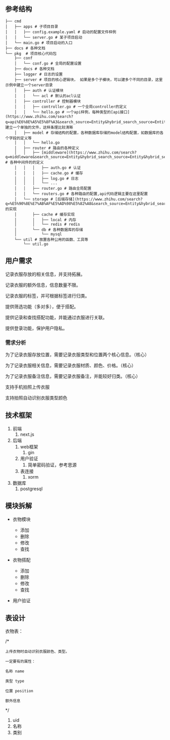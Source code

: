 ## 参考结构

```
├── cmd
│   ├── apps # 子项目目录
│   │   ├── config.example.yaml # 启动的配置文件样例
│   │   └── server.go # 某子项目启动
│   └── main.go # 项目启动的入口
├── docs # 各种文档
└── pkg  # 项目核心代码包
    ├── conf
    │   └── conf.go # 全局的配置设置
    ├── docs # 各种文档
    ├── logger # 日志的设置
    ├── server # 项目的核心逻辑块， 如果是多个子模块，可以建多个不同的目录，这里示例中建立一个server目录
    │   ├── auth # 认证模块
    │   │   └── acl # 默认的acl认证
    │   ├── controller # 控制器模块
    │   │   ├── controller.go # 一个全局controller的定义
    │   │   └── hello.go # 一个api样例，每种类型的[api接口](https://www.zhihu.com/search?q=api%E6%8E%A5%E5%8F%A3&search_source=Entity&hybrid_search_source=Entity&hybrid_search_extra=%7B%22sourceType%22%3A%22answer%22%2C%22sourceId%22%3A3280363968%7D)，建立一个单独的文件，这样条理比较清晰
    │   ├── model # 存储结构的配置，各种数据库存储的model结构配置，如数据库的各个字段的定义等
    │   │   └── hello.go
    │   ├── router # 路由的各种定义
    │   │   ├── [middleware](https://www.zhihu.com/search?q=middleware&search_source=Entity&hybrid_search_source=Entity&hybrid_search_extra=%7B%22sourceType%22%3A%22answer%22%2C%22sourceId%22%3A3280363968%7D) # 各种中间件的的定义
    │   │   │   ├── auth.go # 认证
    │   │   │   ├── cache.go # 缓存
    │   │   │   ├── log.go # 日志
    │   │   │   └── ...
    │   │   ├── router.go # 路由全局配置
    │   │   └── routers.go # 各种路由的配置,api代码逻辑主要在这里配置
    │   └── storage # [后端存储](https://www.zhihu.com/search?q=%E5%90%8E%E7%AB%AF%E5%AD%98%E5%82%A8&search_source=Entity&hybrid_search_source=Entity&hybrid_search_extra=%7B%22sourceType%22%3A%22answer%22%2C%22sourceId%22%3A3280363968%7D)的实现
    │       ├── cache # 缓存实现
    │       │   ├── local # 内存
    │       │   └── redis # redis
    │       └── db # 各种数据库的存储
    │           └── mysql
    └── util # 放置各种公用的函数、工具等
        └── util.go
```

## 用户需求

记录衣服存放的相关信息，并支持拓展。

记录衣服的额外信息，信息数量不限。

记录衣服的标签，并可根据标签进行归类。

提供筛选功能（多对多），便于搭配。

提供记录和查找搭配功能，并能通过衣服进行关联。

提供登录功能，保护用户隐私。

### 需求分析

为了记录衣服存放位置，需要记录衣服类型和位置两个核心信息。（核心）

为了记录衣服相关信息，需要记录衣服材质、颜色、价格。（核心）

为了记录衣服备注信息，需要记录衣服备注，并能较好归类。（核心）

支持手机拍照上传衣服

支持拍照自动识别衣服类型颜色

## 技术框架

1. 前端
   1. next.js
2. 后端
   1. web框架
      1. gin
   2. 用户验证
      1. 简单密码验证，参考思源
   3. 表连接
      1. xorm
3. 数据库
   1. postgresql

## 模块拆解

* 衣物模块

  * 添加
  * 删除
  * 修改
  * 查找
* 衣物搭配

  * 添加
  * 删除
  * 修改
  * 查找
* 用户验证

## 表设计

衣物表：


/*

    上传衣物时自动识别衣服颜色、类型。

    一定要有的属性：

    名称 name

    类型 type

    位置 position

    额外信息

*/

1. uid
2. 名称
3. 类别
